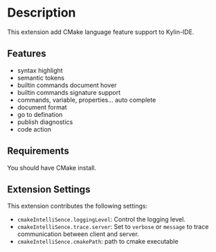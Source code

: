 # Description

This extension add CMake language feature support to Kylin-IDE.

## Features

+ syntax highlight
+ semantic tokens
+ builtin commands document hover
+ builtin commands signature support
+ commands, variable, properties... auto complete
+ document format
+ go to defination
+ publish diagnostics
+ code action

## Requirements

You should have CMake install.

## Extension Settings

This extension contributes the following settings:

* `cmakeIntelliSence.loggingLevel`: Control the logging level.
* `cmakeIntelliSence.trace.server`: Set to `verbose` or `message` to trace communication between client and server.
* `cmakeIntelliSence.cmakePath`: path to cmake executable
